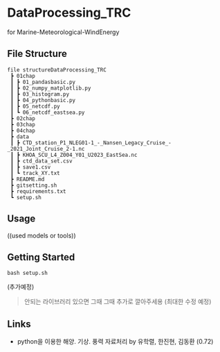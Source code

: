 
# DataProcessing_TRC
for Marine-Meteorological-WindEnergy

## File Structure

    file structureDataProcessing_TRC  
	 ┣ 01chap  
	 ┃ ┣ 01_pandasbasic.py  
	 ┃ ┣ 02_numpy_matplotlib.py  
	 ┃ ┣ 03_histogram.py  
	 ┃ ┣ 04_pythonbasic.py  
	 ┃ ┣ 05_netcdf.py  
	 ┃ ┗ 06_netcdf_eastsea.py  
	 ┣ 02chap  
	 ┣ 03chap  
	 ┣ 04chap  
	 ┣ data  
	 ┃ ┣ CTD_station_P1_NLEG01-1_-_Nansen_Legacy_Cruise_-_2021_Joint_Cruise_2-1.nc  
	 ┃ ┣ KHOA_SCU_L4_Z004_Y01_U2023_EastSea.nc  
	 ┃ ┣ ctd_data_set.csv  
	 ┃ ┣ save1.csv  
	 ┃ ┗ track_XY.txt  
	 ┣ README.md  
	 ┣ gitsetting.sh  
	 ┣ requirements.txt  
	 ┗ setup.sh

## Usage
((used models or tools))

## Getting Started

    bash setup.sh

(추가예정) 

> 안되는 라이브러리 있으면 그때 그때 추가로 깔아주세용 (최대한 수정 예정)


## Links
- python을 이용한 해양. 기상. 풍력 자료처리 by 유학렬, 한진현, 김동환 (0.72)

